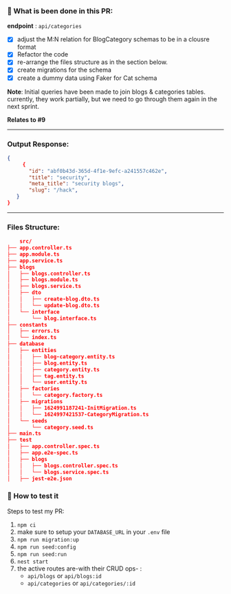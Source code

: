 ### :dart:  What is been done in this PR:
**endpoint** : `api/categories`
- [x] adjust the M:N relation for BlogCategory schemas to be in a clousre format 
- [x] Refactor the code
- [x] re-arrange the files structure as in the section below.
- [x] create migrations for the schema
- [x] create a dummy data using Faker for Cat schema

**Note**: Initial queries have been made to join blogs & categories tables. currently, they work partially, but we need to go through them again in the next sprint.


**Relates to #9**

----
### Output Response:
 > 
 ```json
{
      {
        "id": "abf0b43d-365d-4f1e-9efc-a241557c462e",
        "title": "security",
        "meta_title": "security blogs",
        "slug": "/hack",
    }
}
 ```

 -----
### Files Structure:
> 
```json
    src/
├── app.controller.ts
├── app.module.ts
├── app.service.ts
├── blogs
│   ├── blogs.controller.ts
│   ├── blogs.module.ts
│   ├── blogs.service.ts
│   ├── dto
│   │   ├── create-blog.dto.ts
│   │   └── update-blog.dto.ts
│   └── interface
│       └── blog.interface.ts
├── constants
│   ├── errors.ts
│   └── index.ts
├── database
│   ├── entities
│   │   ├── blog-category.entity.ts
│   │   ├── blog.entity.ts
│   │   ├── category.entity.ts
│   │   ├── tag.entity.ts
│   │   └── user.entity.ts
│   ├── factories
│   │   └── category.factory.ts
│   ├── migrations
│   │   ├── 1624991187241-InitMigration.ts
│   │   └── 1624997421537-CategoryMigration.ts
│   └── seeds
│       └── category.seed.ts
├── main.ts
├── test
│   ├── app.controller.spec.ts
│   ├── app.e2e-spec.ts
│   ├── blogs
│   │   ├── blogs.controller.spec.ts
│   │   └── blogs.service.spec.ts
│   ├── jest-e2e.json

```  
 

### :compass:  How to test it
Steps to test my PR:
1. `npm ci`
2. make sure to setup your `DATABASE_URL` in your `.env` file
3. `npm run migration:up`
4. `npm run seed:config`
5. `npm run seed:run`
6. `nest start`
4. the active routes are-with their CRUD ops- :
   - `api/blogs` or `api/blogs:id`
   - `api/categories` or `api/categories/:id`
